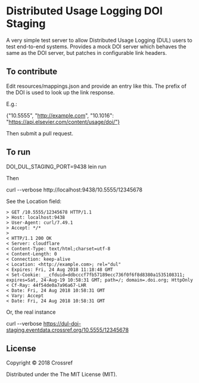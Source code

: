 # Distributed Usage Logging DOI Staging

A very simple test server to allow Distributed Usage Logging (DUL) users to test end-to-end systems. Provides a mock DOI server which behaves the same as the DOI server, but patches in configurable link headers. 

## To contribute

Edit resources/mappings.json and provide an entry like this. The prefix of the DOI is used to look up the link response.

E.g.:

  {"10.5555", "http://example.com",
   "10.1016": "https://api.elsevier.com/content/usage/doi/"}

Then submit a pull request.

## To run

  DOI_DUL_STAGING_PORT=9438 lein run

Then 

  curl --verbose http://localhost:9438/10.5555/12345678

See the Location field:

    > GET /10.5555/12345678 HTTP/1.1
    > Host: localhost:9438
    > User-Agent: curl/7.49.1
    > Accept: */*
    >
    < HTTP/1.1 200 OK
    < Server: cloudflare
    < Content-Type: text/html;charset=utf-8
    < Content-Length: 0
    < Connection: keep-alive
    < Location: <http://example.com>; rel="dul"
    < Expires: Fri, 24 Aug 2018 11:18:48 GMT
    < Set-Cookie: __cfduid=ddbcccf7fb57189ecc736f0f6f8d8380a1535108311; expires=Sat, 24-Aug-19 10:58:31 GMT; path=/; domain=.doi.org; HttpOnly
    < Cf-Ray: 44f54de0a7a96a67-LHR
    < Date: Fri, 24 Aug 2018 10:58:31 GMT
    < Vary: Accept
    < Date: Fri, 24 Aug 2018 10:58:31 GMT

Or, the real instance

  curl --verbose https://dul-doi-staging.eventdata.crossref.org/10.5555/12345678

## License

Copyright © 2018 Crossref

Distributed under the The MIT License (MIT).
